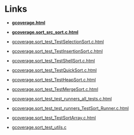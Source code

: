 # Links

- **[gcoverage.html](http://htmlpreview.github.io/?https://github.com/LufeSantos/TCS/blob/gh-pages/gcoverage.html)**
- **[gcoverage.sort_src_sort.c.html](http://htmlpreview.github.io/?https://github.com/LufeSantos/TCS/blob/gh-pages/gcoverage.sort_src_sort.c.html)**

- [gcoverage.sort_test_TestSelectionSort.c.html](http://htmlpreview.github.io/?https://github.com/LufeSantos/TCS/blob/gh-pages/gcoverage.sort_test_TestSelectionSort.c.html)
- [gcoverage.sort_test_TestInsertionSort.c.html](http://htmlpreview.github.io/?https://github.com/LufeSantos/TCS/blob/gh-pages/gcoverage.sort_test_TestInsertionSort.c.html)
- [gcoverage.sort_test_TestShellSort.c.html](http://htmlpreview.github.io/?https://github.com/LufeSantos/TCS/blob/gh-pages/gcoverage.sort_test_TestShellSort.c.html)
- [gcoverage.sort_test_TestQuickSort.c.html](http://htmlpreview.github.io/?https://github.com/LufeSantos/TCS/blob/gh-pages/gcoverage.sort_test_TestQuickSort.c.html)
- [gcoverage.sort_test_TestHeapSort.c.html](http://htmlpreview.github.io/?https://github.com/LufeSantos/TCS/blob/gh-pages/gcoverage.sort_test_TestHeapSort.c.html)
- [gcoverage.sort_test_TestMergeSort.c.html](http://htmlpreview.github.io/?https://github.com/LufeSantos/TCS/blob/gh-pages/gcoverage.sort_test_TestMergeSort.c.html)

- [gcoverage.sort_test_test_runners_all_tests.c.html](http://htmlpreview.github.io/?https://github.com/LufeSantos/TCS/blob/gh-pages/gcoverage.sort_test_test_runners_all_tests.c.html)
- [gcoverage.sort_test_test_runners_TestSort_Runner.c.html](http://htmlpreview.github.io/?https://github.com/LufeSantos/TCS/blob/gh-pages/gcoverage.sort_test_test_runners_TestSort_Runner.c.html)
- [gcoverage.sort_test_TestSortArray.c.html](http://htmlpreview.github.io/?https://github.com/LufeSantos/TCS/blob/gh-pages/gcoverage.sort_test_TestSortArray.c.html)
- [gcoverage.sort_test_utils.c](http://htmlpreview.github.io/?https://github.com/LufeSantos/TCS/blob/gh-pages/gcoverage.sort_test_utils.c.html)
